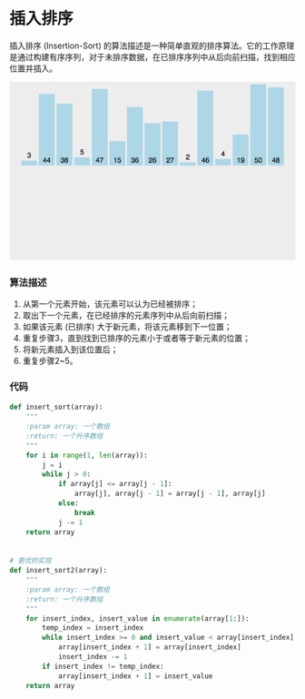 # 插入排序

插入排序 (Insertion-Sort) 的算法描述是一种简单直观的排序算法。它的工作原理是通过构建有序序列，对于未排序数据，在已排序序列中从后向前扫描，找到相应位置并插入。

![](./img/insert_sort.gif)

### 算法描述

1. 从第一个元素开始，该元素可以认为已经被排序；
2. 取出下一个元素，在已经排序的元素序列中从后向前扫描；
3. 如果该元素 (已排序) 大于新元素，将该元素移到下一位置；
4. 重复步骤3，直到找到已排序的元素小于或者等于新元素的位置；
5. 将新元素插入到该位置后；
6. 重复步骤2~5。

### 代码

```python
def insert_sort(array):
    """
    :param array: 一个数组
    :return: 一个升序数组
    """
    for i in range(1, len(array)):
        j = i
        while j > 0:
            if array[j] <= array[j - 1]:
                array[j], array[j - 1] = array[j - 1], array[j]
            else:
                break
            j -= 1
    return array


# 更优的实现
def insert_sort2(array):
    """
    :param array: 一个数组
    :return: 一个升序数组
    """
    for insert_index, insert_value in enumerate(array[1:]):
        temp_index = insert_index
        while insert_index >= 0 and insert_value < array[insert_index]:
            array[insert_index + 1] = array[insert_index]
            insert_index -= 1
        if insert_index != temp_index:
            array[insert_index + 1] = insert_value
    return array
```

